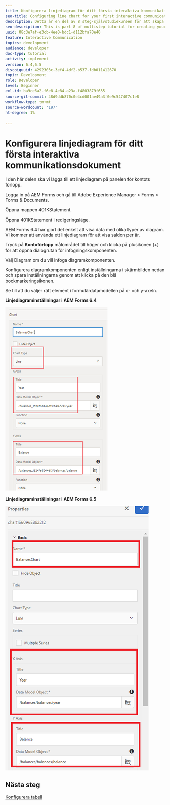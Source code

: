 ```yaml
---
title: Konfigurera linjediagram för ditt första interaktiva kommunikationsdokument del 8
seo-title: Configuring line chart for your first interactive communication document
description: Detta är en del av 8 steg-självstudiekursen för att skapa ditt första interaktiva kommunikationsdokument. I den här delen ska vi lägga till ett linjediagram på panelen för kontots förlopp.
seo-description: This is part 8 of multistep tutorial for creating your first interactive communications document. In this part, we will add a Line chart to the account progress panel.
uuid: 08c3e7af-e3cb-4ee0-bdc1-d112bfa70e40
feature: Interactive Communication
topics: development
audience: developer
doc-type: tutorial
activity: implement
version: 6.4,6.5
discoiquuid: 4292303c-3ef4-4df2-b537-fdb011412670
topic: Development
role: Developer
level: Beginner
exl-id: ba9ce6a2-f6e8-4e84-a23a-f4803879f635
source-git-commit: 48d9ddb870c0e4cd001ae49a3f0e9c547407c1e8
workflow-type: tm+mt
source-wordcount: '197'
ht-degree: 1%

---
```


# Konfigurera linjediagram för ditt första interaktiva kommunikationsdokument

I den här delen ska vi lägga till ett linjediagram på panelen för kontots förlopp.

Logga in på AEM Forms och gå till Adobe Experience Manager > Forms > Forms &amp; Documents.

Öppna mappen 401KStatement.

Öppna 401KStatement i redigeringsläge.

AEM Forms 6.4 har gjort det enkelt att visa data med olika typer av diagram. Vi kommer att använda ett linjediagram för att visa saldon per år.

Tryck på **Kontoförlopp** målområdet till höger och klicka på plusikonen (+) för att öppna dialogrutan för infogningskomponenten.

Välj Diagram om du vill infoga diagramkomponenten.

Konfigurera diagramkomponenten enligt inställningarna i skärmbilden nedan och spara inställningarna genom att klicka på den blå bockmarkeringsikonen.

Se till att du väljer rätt element i formulärdatamodellen på x- och y-axeln.

**Linjediagraminställningar i AEM Forms 6.4**

![linechart64](assets/linechart.png)

**Linjediagraminställningar i AEM Forms 6.5**

![linechart64](assets/linechart65.PNG)

## Nästa steg

[Konfigurera tabell](./partnine.md)

